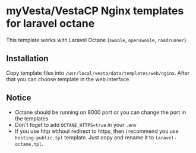 # myVesta/VestaCP Nginx templates for laravel octane

This template works with Laravel Octane (`swoole`, `openswoole`, `roadrunner`)

## Installation

Copy template files into `/usr/local/vesta/data/templates/web/nginx`.
After that you can choose template in the web interface.

## Notice
- Octane should be running on 8000 port or you can change the port in the templates
- Don't foget to add `OCTANE_HTTPS=true` in your `.env`
- If you use http without redirect to https, then i recommend you use `hosting-public.tpl` template. Just copy and rename it to `laravel-octane.tpl`.